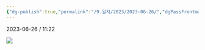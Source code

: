 ```yaml
---
{"dg-publish":true,"permalink":"/9.일지/2023/2023-06-26/","dgPassFrontmatter":true,"noteIcon":""}
---
```




2023-06-26 / 11:22 

![](https://i.imgur.com/K07OPXi.png)

